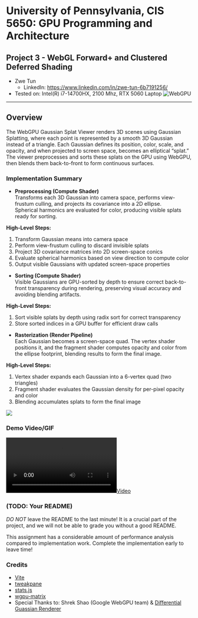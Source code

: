 # University of Pennsylvania, CIS 5650: GPU Programming and Architecture
## Project 3 - WebGL Forward+ and Clustered Deferred Shading

* Zwe Tun
  * LinkedIn: https://www.linkedin.com/in/zwe-tun-6b7191256/
* Tested on: Intel(R) i7-14700HX, 2100 Mhz, RTX 5060 Laptop
![WebGPU](img/cover4.gif)


---

## Overview  
The WebGPU Gaussian Splat Viewer renders 3D scenes using Gaussian Splatting, where each point is represented by a smooth 3D Gaussian instead of a triangle. Each Gaussian defines its position, color, scale, and opacity, and when projected to screen space, becomes an elliptical “splat.” The viewer preprocesses and sorts these splats on the GPU using WebGPU, then blends them back-to-front to form continuous surfaces. 


### Implementation Summary  

-  **Preprocessing (Compute Shader)**  
Transforms each 3D Gaussian into camera space, performs view-frustum culling, and projects its covariance into a 2D ellipse.  
Spherical harmonics are evaluated for color, producing visible splats ready for sorting.

**High-Level Steps:**  
1. Transform Gaussian means into camera space  
2. Perform view-frustum culling to discard invisible splats  
3. Project 3D covariance matrices into 2D screen-space conics  
4. Evaluate spherical harmonics based on view direction to compute color  
5. Output visible Gaussians with updated screen-space properties  


-  **Sorting (Compute Shader)**  
Visible Gaussians are GPU-sorted by depth to ensure correct back-to-front transparency during rendering, preserving visual accuracy and avoiding blending artifacts.

**High-Level Steps:**  
1. Sort visible splats by depth using radix sort for correct transparency  
2. Store sorted indices in a GPU buffer for efficient draw calls  



-  **Rasterization (Render Pipeline)**  
Each Gaussian becomes a screen-space quad. The vertex shader positions it, and the fragment shader computes opacity and color from the ellipse footprint, blending results to form the final image.

**High-Level Steps:**  
1. Vertex shader expands each Gaussian into a 6-vertex quad (two triangles)  
2. Fragment shader evaluates the Gaussian density for per-pixel opacity and color  
3. Blending accumulates splats to form the final image  

[![](img/thumb.png)](http://TODO.github.io/Project4-WebGPU-Forward-Plus-and-Clustered-Deferred)

### Demo Video/GIF

[![](img/video.mp4)](TODO)

### (TODO: Your README)

*DO NOT* leave the README to the last minute! It is a crucial part of the
project, and we will not be able to grade you without a good README.

This assignment has a considerable amount of performance analysis compared
to implementation work. Complete the implementation early to leave time!

### Credits

- [Vite](https://vitejs.dev/)
- [tweakpane](https://tweakpane.github.io/docs//v3/monitor-bindings/)
- [stats.js](https://github.com/mrdoob/stats.js)
- [wgpu-matrix](https://github.com/greggman/wgpu-matrix)
- Special Thanks to: Shrek Shao (Google WebGPU team) & [Differential Guassian Renderer](https://github.com/graphdeco-inria/diff-gaussian-rasterization)

